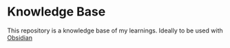 # Knowledge Base

This repository is a knowledge base of my learnings. Ideally to be used with [Obsidian](https://obsidian.md/)


